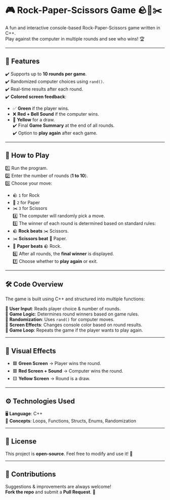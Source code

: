 # 🎮 Rock-Paper-Scissors Game 🪨📜✂️  

A fun and interactive console-based Rock-Paper-Scissors game written in C++.  
Play against the computer in multiple rounds and see who wins! 🏆  

---

## 📌 Features  

✔️ Supports up to **10 rounds per game**.  
✔️ Randomized computer choices using `rand()`.  
✔️ Real-time results after each round.  
✔️ **Colored screen feedback**:  
   - ✅ **Green** if the player wins.  
   - ❌ **Red + Bell Sound** if the computer wins.  
   - 🔶 **Yellow** for a draw.  
✔️ Final **Game Summary** at the end of all rounds.  
✔️ Option to **play again** after each game.  

---

## 🚀 How to Play  

1️⃣ Run the program.  
2️⃣ Enter the number of rounds (**1 to 10**).  
3️⃣ Choose your move:  
   - 🪨 `1` for Rock  
   - 📜 `2` for Paper  
   - ✂️ `3` for Scissors  
4️⃣ The computer will randomly pick a move.  
5️⃣ The winner of each round is determined based on standard rules:  
   - 🪨 **Rock beats** ✂️ Scissors.  
   - ✂️ **Scissors beat** 📜 Paper.  
   - 📜 **Paper beats** 🪨 Rock.  
6️⃣ After all rounds, the **final winner** is displayed.  
7️⃣ Choose whether to **play again** or exit.  

---

## 🛠️ Code Overview  

The game is built using C++ and structured into multiple functions:  

🔹 **User Input**: Reads player choice & number of rounds.  
🔹 **Game Logic**: Determines round winners based on game rules.  
🔹 **Randomization**: Uses `rand()` for computer moves.  
🔹 **Screen Effects**: Changes console color based on round results.  
🔹 **Game Loop**: Repeats the game if the player wants to play again.  

---

## 🎨 Visual Effects  

- 🟩 **Green Screen** → Player wins the round.  
- 🟥 **Red Screen + Sound** → Computer wins the round.  
- 🟨 **Yellow Screen** → Round is a draw.  

---

## ⚙️ Technologies Used  

🖥️ **Language**: C++  
📌 **Concepts**: Loops, Functions, Structs, Enums, Randomization  

---

## 📜 License  

This project is **open-source**. Feel free to modify and use it! 🎉  

---

## 🤝 Contributions  

Suggestions & improvements are always welcome!  
**Fork the repo** and submit a **Pull Request**. 🚀  
